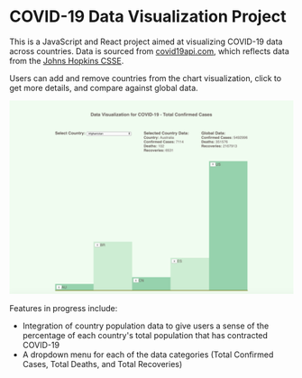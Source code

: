 # COVID-19 Data Visualization Project
This is a JavaScript and React project aimed at visualizing COVID-19 data across countries. Data is sourced from [covid19api.com](https://covid19api.com/), which reflects data from the [Johns Hopkins CSSE](https://github.com/CSSEGISandData/COVID-19). 

Users can add and remove countries from the chart visualization, click to get more details, and compare against global data. 

![image](./overview.png)

Features in progress include:
* Integration of country population data to give users a sense of the percentage of each country's total population that has contracted COVID-19
* A dropdown menu for each of the data categories (Total Confirmed Cases, Total Deaths, and Total Recoveries)
